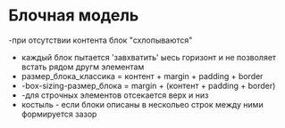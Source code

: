 # Блочная модель 
-при отсутствии контента блок "схлопываются"
- каждый блок пытается 'завхватить' ыесь горизонт и не позволяет встать рядом другм элементам
- размер_блока_классика = контент + margin + padding + border
- -box-sizing-размер_блока = margin + (контент + padding + border)
- -для строчных элементов отсекается верх и низ
- костыль - если блоки описаны в нескольео строк между ними формируется зазор 
